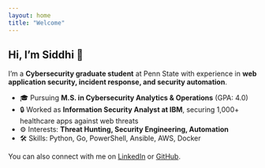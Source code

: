 ```yaml
---
layout: home
title: "Welcome"
---
```


## Hi, I’m Siddhi 👋

I’m a **Cybersecurity graduate student** at Penn State with experience in **web application security, incident response, and security automation**.  

- 🎓 Pursuing **M.S. in Cybersecurity Analytics & Operations** (GPA: 4.0)  
- 🔒 Worked as **Information Security Analyst at IBM**, securing 1,000+ healthcare apps against web threats  
- ⚙️ Interests: **Threat Hunting, Security Engineering, Automation**  
- 🛠 Skills: Python, Go, PowerShell, Ansible, AWS, Docker

You can also connect with me on [LinkedIn](https://www.linkedin.com/in/siddhi-lad/) or [GitHub](https://github.com/png270).
